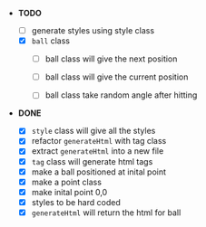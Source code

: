 - **TODO**

  - [ ] generate styles using style class
  - [x] `ball` class
    - [ ] ball class will give the next position
    - [ ] ball class will give the current position
    - [ ] ball class take random angle after hitting


- **DONE**

  - [x] `style` class will give all the styles
  - [x] refactor `generateHtml` with tag class
  - [x] extract `generateHtml` into a new file
  - [x] `tag` class will generate html tags
  - [x] make a ball positioned at inital point
  - [x] make a point class
  - [x] make inital point 0,0
  - [x] styles to be hard coded
  - [x] `generateHtml` will return the html for ball